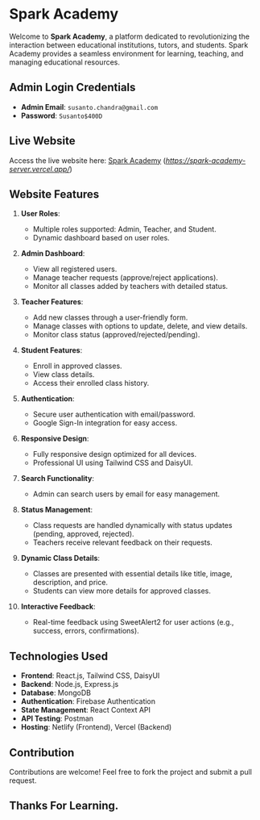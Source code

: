 # Spark Academy

Welcome to **Spark Academy**, a platform dedicated to revolutionizing the interaction between educational institutions, tutors, and students. Spark Academy provides a seamless environment for learning, teaching, and managing educational resources.

## Admin Login Credentials
- **Admin Email**: `susanto.chandra@gmail.com`
- **Password**: `Susanto$400D`

## Live Website
Access the live website here: [Spark Academy](#) (*https://spark-academy-server.vercel.app/*)

## Website Features
1. **User Roles**:
   - Multiple roles supported: Admin, Teacher, and Student.
   - Dynamic dashboard based on user roles.

2. **Admin Dashboard**:
   - View all registered users.
   - Manage teacher requests (approve/reject applications).
   - Monitor all classes added by teachers with detailed status.

3. **Teacher Features**:
   - Add new classes through a user-friendly form.
   - Manage classes with options to update, delete, and view details.
   - Monitor class status (approved/rejected/pending).

4. **Student Features**:
   - Enroll in approved classes.
   - View class details.
   - Access their enrolled class history.

5. **Authentication**:
   - Secure user authentication with email/password.
   - Google Sign-In integration for easy access.

6. **Responsive Design**:
   - Fully responsive design optimized for all devices.
   - Professional UI using Tailwind CSS and DaisyUI.

7. **Search Functionality**:
   - Admin can search users by email for easy management.

8. **Status Management**:
   - Class requests are handled dynamically with status updates (pending, approved, rejected).
   - Teachers receive relevant feedback on their requests.

9. **Dynamic Class Details**:
   - Classes are presented with essential details like title, image, description, and price.
   - Students can view more details for approved classes.

10. **Interactive Feedback**:
    - Real-time feedback using SweetAlert2 for user actions (e.g., success, errors, confirmations).

## Technologies Used
- **Frontend**: React.js, Tailwind CSS, DaisyUI
- **Backend**: Node.js, Express.js
- **Database**: MongoDB
- **Authentication**: Firebase Authentication
- **State Management**: React Context API
- **API Testing**: Postman
- **Hosting**: Netlify (Frontend), Vercel (Backend)


## Contribution
Contributions are welcome! Feel free to fork the project and submit a pull request.

## Thanks For Learning.
